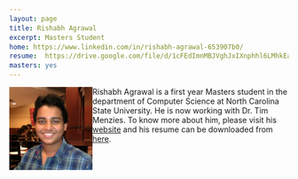```yaml
---
layout: page
title: Rishabh Agrawal
excerpt: Masters Student
home: https://www.linkedin.com/in/rishabh-agrawal-653907b0/
resume:  https://drive.google.com/file/d/1cFEdImnMBJVghJxIXnphhl6LMhkEa0Tv/view
masters: yes
---
```



<img align="left" width="150" src="/img/rishabh.jpg">
Rishabh Agrawal is a first year Masters student in the department of Computer Science at North Carolina State University. He is now working with Dr. Tim Menzies. To know more about him, please visit his <a href="https://www.linkedin.com/in/rishabh-agrawal-653907b0/">website</a> and his resume can be downloaded from <a href=" https://drive.google.com/file/d/1cFEdImnMBJVghJxIXnphhl6LMhkEa0Tv/view">here</a>.
